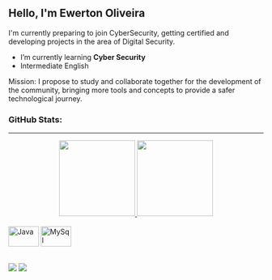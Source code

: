 ## Hello, I'm Ewerton Oliveira

I'm currently preparing to join CyberSecurity, getting certified and developing projects in the area of Digital Security.

- I’m currently learning **Cyber Security**
- Intermediate English

Mission: I propose to study and collaborate together for the development of the community, bringing more tools and concepts to provide a safer technological journey.

### GitHub Stats:
<hr>
<div align="center">
  <a href="https://github.com/ewertonlmoliveira">
    <img height="150em" src="https://github-readme-stats.vercel.app/api?username=ewertonlmoliveira&count_private=true&include_all_commits=true&show_icons=true&theme=dracula&hide_border=false&show_owner=true"/>
    <img height="150em" src="https://github-readme-stats.vercel.app/api/top-langs/?username=ewertonlmoliveira&theme=dracula&hide_border=false&&layout=compact"/>
  </a>
</div>
  
<div style="display: inline_block"><br>
  <img styalign="center" alt="Java" height="40" width="60" src="https://cdn.jsdelivr.net/gh/devicons/devicon/icons/java/java-original.svg" />  
  <img styalign="center" alt="MySql" height="40" width="60" src="https://img.shields.io/badge/MySQL-00000F?style=for-the-badge&logo=mysql&logoColor=white"/>
  <link rel="stylesheet" href="https://cdn.jsdelivr.net/gh/devicons/devicon@v2.15.1/devicon.min.css">
          
</div>

##

<div> 
  <a href="https://www.linkedin.com/in/ewertonlmoliveira/" target="_blank"><img src="https://img.shields.io/badge/-LinkedIn-%230077B5?style=for-the-badge&logo=linkedin&logoColor=white" target="_blank"></a>
  <a href = "mailto:ewertonoliveira@protonmail.com"><img src="https://img.shields.io/badge/ProtonMail-8B89CC?style=for-the-badge&logo=protonmail&logoColor=white" target="_blank"></a>
</div>
